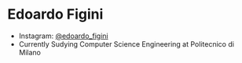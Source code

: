# Edoardo Figini
- Instagram: [@edoardo_figini](https://www.instagram.com/edoardo_figini)
- Currently Sudying Computer Science Engineering at Politecnico di Milano

<!---
EdoardoFigini/EdoardoFigini is a ✨ special ✨ repository because its `README.md` (this file) appears on your GitHub profile.
You can click the Preview link to take a look at your changes.
--->
